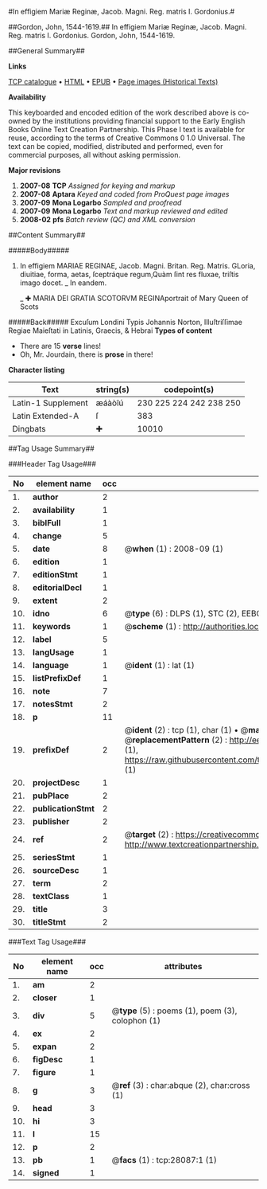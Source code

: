 #In effigiem Mariæ Reginæ, Jacob. Magni. Reg. matris I. Gordonius.#

##Gordon, John, 1544-1619.##
In effigiem Mariæ Reginæ, Jacob. Magni. Reg. matris I. Gordonius.
Gordon, John, 1544-1619.

##General Summary##

**Links**

[TCP catalogue](http://www.ota.ox.ac.uk/tcp/)  • 
[HTML](http://tei.it.ox.ac.uk/tcp/Texts-HTML/free/A01/A01919.html)  • 
[EPUB](http://tei.it.ox.ac.uk/tcp/Texts-EPUB/free/A01/A01919.epub) • 
[Page images (Historical Texts)](https://data.historicaltexts.jisc.ac.uk/view?pubId=eebo-29700936e&pageId=eebo-29700936e-28087-1)

**Availability**

This keyboarded and encoded edition of the
	       work described above is co-owned by the institutions
	       providing financial support to the Early English Books
	       Online Text Creation Partnership. This Phase I text is
	       available for reuse, according to the terms of Creative
	       Commons 0 1.0 Universal. The text can be copied,
	       modified, distributed and performed, even for
	       commercial purposes, all without asking permission.

**Major revisions**

1. __2007-08__ __TCP__ *Assigned for keying and markup*
1. __2007-08__ __Aptara__ *Keyed and coded from ProQuest page images*
1. __2007-09__ __Mona Logarbo__ *Sampled and proofread*
1. __2007-09__ __Mona Logarbo__ *Text and markup reviewed and edited*
1. __2008-02__ __pfs__ *Batch review (QC) and XML conversion*

##Content Summary##

#####Body#####

1. In effigiem MARIAE REGINAE,
Jacob. Magni. Britan. Reg. Matris.
GLoria, diuitiae, forma, aetas, ſceptráque regum,Quàm ſint res fluxae, triſtis imago docet.
    _ In eandem.

    _ ✚ MARIA DEI GRATIA SCOTORVM REGINAportrait of Mary Queen of Scots

#####Back#####
Excuſum Londini Typis Johannis Norton, Illuſtriſſimae Regiae Maieſtati
in Latinis, Graecis, & Hebrai
**Types of content**

  * There are 15 **verse** lines!
  * Oh, Mr. Jourdain, there is **prose** in there!

**Character listing**


|Text|string(s)|codepoint(s)|
|---|---|---|
|Latin-1 Supplement|æáàòîú|230 225 224 242 238 250|
|Latin Extended-A|ſ|383|
|Dingbats|✚|10010|

##Tag Usage Summary##

###Header Tag Usage###

|No|element name|occ|attributes|
|---|---|---|---|
|1.|__author__|2||
|2.|__availability__|1||
|3.|__biblFull__|1||
|4.|__change__|5||
|5.|__date__|8| @__when__ (1) : 2008-09 (1)|
|6.|__edition__|1||
|7.|__editionStmt__|1||
|8.|__editorialDecl__|1||
|9.|__extent__|2||
|10.|__idno__|6| @__type__ (6) : DLPS (1), STC (2), EEBO-CITATION (1), OCLC (1), VID (1)|
|11.|__keywords__|1| @__scheme__ (1) : http://authorities.loc.gov/ (1)|
|12.|__label__|5||
|13.|__langUsage__|1||
|14.|__language__|1| @__ident__ (1) : lat (1)|
|15.|__listPrefixDef__|1||
|16.|__note__|7||
|17.|__notesStmt__|2||
|18.|__p__|11||
|19.|__prefixDef__|2| @__ident__ (2) : tcp (1), char (1)  •  @__matchPattern__ (2) : ([0-9\-]+):([0-9IVX]+) (1), (.+) (1)  •  @__replacementPattern__ (2) : http://eebo.chadwyck.com/downloadtiff?vid=$1&page=$2 (1), https://raw.githubusercontent.com/textcreationpartnership/Texts/master/tcpchars.xml#$1 (1)|
|20.|__projectDesc__|1||
|21.|__pubPlace__|2||
|22.|__publicationStmt__|2||
|23.|__publisher__|2||
|24.|__ref__|2| @__target__ (2) : https://creativecommons.org/publicdomain/zero/1.0/ (1), http://www.textcreationpartnership.org/docs/. (1)|
|25.|__seriesStmt__|1||
|26.|__sourceDesc__|1||
|27.|__term__|2||
|28.|__textClass__|1||
|29.|__title__|3||
|30.|__titleStmt__|2||


###Text Tag Usage###

|No|element name|occ|attributes|
|---|---|---|---|
|1.|__am__|2||
|2.|__closer__|1||
|3.|__div__|5| @__type__ (5) : poems (1), poem (3), colophon (1)|
|4.|__ex__|2||
|5.|__expan__|2||
|6.|__figDesc__|1||
|7.|__figure__|1||
|8.|__g__|3| @__ref__ (3) : char:abque (2), char:cross (1)|
|9.|__head__|3||
|10.|__hi__|3||
|11.|__l__|15||
|12.|__p__|2||
|13.|__pb__|1| @__facs__ (1) : tcp:28087:1 (1)|
|14.|__signed__|1||
